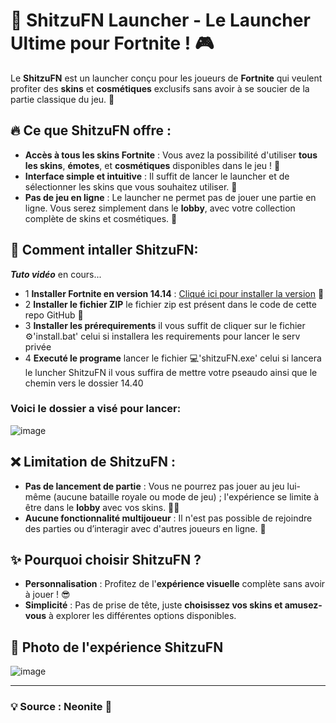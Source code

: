 # 🚀 **ShitzuFN Launcher** - Le Launcher Ultime pour Fortnite ! 🎮

Le **ShitzuFN** est un launcher conçu pour les joueurs de **Fortnite** qui veulent profiter des **skins** et **cosmétiques** exclusifs sans avoir à se soucier de la partie classique du jeu. 🎉

## 🔥 **Ce que ShitzuFN offre :**
- **Accès à tous les skins Fortnite** : Vous avez la possibilité d'utiliser **tous les skins**, **émotes**, et **cosmétiques** disponibles dans le jeu ! 🌟
- **Interface simple et intuitive** : Il suffit de lancer le launcher et de sélectionner les skins que vous souhaitez utiliser. 🎨
- **Pas de jeu en ligne** : Le launcher ne permet pas de jouer une partie en ligne. Vous serez simplement dans le **lobby**, avec votre collection complète de skins et cosmétiques. 🛑
## 📂 **Comment intaller ShitzuFN:**
***Tuto vidéo*** en cours...
- 1 **Installer Fortnite en version 14.14** : [Cliqué ici pour installer la version](https://public.simplyblk.xyz/14.40.rar) 🌳
- 2 **Installer le fichier ZIP** le fichier zip est présent dans le code de cette repo GitHub 📁
- 3 **Installer les prérequirements** il vous suffit de cliquer sur le fichier ⚙️'install.bat' celui si installera les requirements pour lancer le serv privée
- 4 **Executé le programe** lancer le fichier 💻'shitzuFN.exe' celui si lancera le luncher ShitzuFN il vous suffira de mettre votre pseaudo ainsi que le chemin vers le dossier 14.40
### Voici le dossier a visé pour lancer:
![image](https://github.com/user-attachments/assets/e8bf21fa-46ab-4d43-b083-62268468187a)


## ❌ **Limitation de ShitzuFN :**
- **Pas de lancement de partie** : Vous ne pourrez pas jouer au jeu lui-même (aucune bataille royale ou mode de jeu) ; l'expérience se limite à être dans le **lobby** avec vos skins. 🙅‍♂️
- **Aucune fonctionnalité multijoueur** : Il n'est pas possible de rejoindre des parties ou d’interagir avec d'autres joueurs en ligne. 🤖

## ✨ **Pourquoi choisir ShitzuFN ?**
- **Personnalisation** : Profitez de l'**expérience visuelle** complète sans avoir à jouer ! 😎
- **Simplicité** : Pas de prise de tête, juste **choisissez vos skins et amusez-vous** à explorer les différentes options disponibles. 

## 📂 **Photo de l'expérience ShitzuFN**
![image](https://github.com/user-attachments/assets/42266ab4-7d95-4a40-a99d-e0ffb15b5971)


---

### 💡 **Source : Neonite** 🔑 
